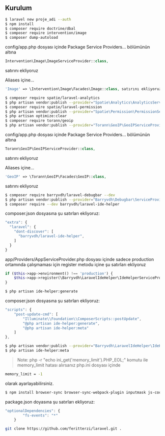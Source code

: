## Kurulum
```bash
$ laravel new proje_adi --auth
$ npm install
$ composer require doctrine/dbal
$ composer require intervention/image
$ composer dump-autoload
```

config/app.php dosyası içinde
Package Service Providers... bölümünün altına

```php
Intervention\Image\ImageServiceProvider::class, 
```
satırını ekliyoruz

Aliases içine...
```php
'Image' => \Intervention\Image\Facades\Image::class, satırını ekliyoruz
```

```bash
$ composer require spatie/laravel-analytics
$ php artisan vendor:publish --provider="Spatie\Analytics\AnalyticsServiceProvider"
$ composer require spatie/laravel-permission
$ php artisan vendor:publish --provider="Spatie\Permission\PermissionServiceProvider"
$ php artisan optimize:clear
$ composer require torann/geoip
$ php artisan vendor:publish --provider="Torann\GeoIP\GeoIPServiceProvider" --tag=config
```

config/app.php dosyası içinde
Package Service Providers... bölümünün altına

```php
Torann\GeoIP\GeoIPServiceProvider::class, 
```
satırını ekliyoruz

Aliases içine...
```php
'GeoIP' => \Torann\GeoIP\Facades\GeoIP::class, 
```
satırını ekliyoruz

```bash
$ composer require barryvdh/laravel-debugbar --dev
$ php artisan vendor:publish --provider="Barryvdh\Debugbar\ServiceProvider"
$ composer require --dev barryvdh/laravel-ide-helper
```

composer.json  dosyasına şu satırları ekliyoruz:
```js
"extra": {
  "laravel": {
    "dont-discover": [
      "barryvdh/laravel-ide-helper",
    ]
  }
}
```

app/Providers/AppServiceProvider.php dosyası içinde sadece production ortamında çalışmaması için
register metodu içine şu satırları ekliyoruz

```php
if ($this->app->environment() !== 'production') {
    $this->app->register(\Barryvdh\LaravelIdeHelper\IdeHelperServiceProvider::class);
}
```

```bash
$ php artisan ide-helper:generate
```

composer.json dosyasına şu satırları ekliyoruz:

```js
"scripts": {
    "post-update-cmd": [
        "Illuminate\\Foundation\\ComposerScripts::postUpdate",
        "@php artisan ide-helper:generate",
        "@php artisan ide-helper:meta"
    ]
},
```

```bash
$ php artisan vendor:publish --provider="Barryvdh\LaravelIdeHelper\IdeHelperServiceProvider" --tag=config
$ php artisan ide-helper:meta
```
> Note: php -r "echo ini_get('memory_limit').PHP_EOL;" komutu ile memory_limit hatası alırsanız php.ini dosyası içinde

```bash
memory_limit = -1 
```
olarak ayarlayabilirsiniz.

```bash
$ npm install browser-sync browser-sync-webpack-plugin inputmask js-cookie minimist rtlcss select2 sweetalert vue-router html2canvas -D 
```

package.json doyasına şu satırları ekliyoruz:

```js
"optionalDependencies": {
        "fs-events": "*"
    }

```

```bash
git clone https://github.com/feritterzi/laravel.git .
``` 